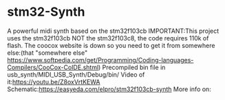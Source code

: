 # stm32-Synth
A powerful midi synth based on the stm32f103cb
IMPORTANT:This project uses the stm32f103cb NOT the stm32f103c8, the code requires 110k of flash.
The coocox website is down so you need to get it from somewhere else:(that "somewhere else" https://www.softpedia.com/get/Programming/Coding-languages-Compilers/CooCox-CoIDE.shtml)
Precompiled bin file in usb_synth/MIDI_USB_Synth/Debug/bin/
Video of it:https://youtu.be/Z8oxVrtKEWA
Schematic:https://easyeda.com/elpro/stm32f103cb-synth
More info on:
